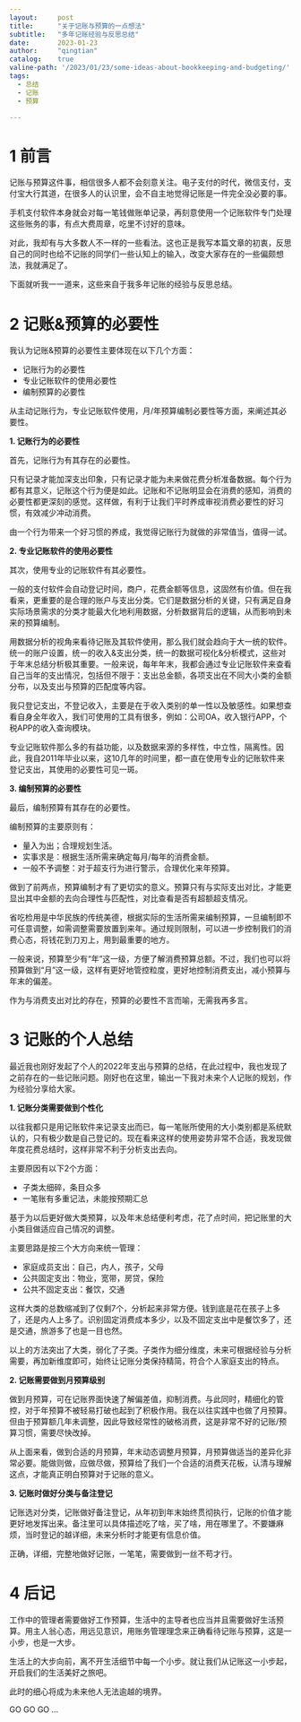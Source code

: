 ```yaml
---
layout:     post
title:      "关于记账与预算的一点想法"
subtitle:   "多年记账经验与反思总结"
date:       2023-01-23
author:     "qingtian"
catalog:    true
valine-path: '/2023/01/23/some-ideas-about-bookkeeping-and-budgeting/'
tags:
  - 总结
  - 记账
  - 预算

---
```


# 1 前言

记账与预算这件事，相信很多人都不会刻意关注。电子支付的时代，微信支付，支付宝大行其道，在很多人的认识里，会不自主地觉得记账是一件完全没必要的事。

手机支付软件本身就会对每一笔钱做账单记录，再刻意使用一个记账软件专门处理这些账务的事，有点大费周章，吃里不讨好的意味。

对此，我却有与大多数人不一样的一些看法。这也正是我写本篇文章的初衷，反思自己的同时也给不记账的同学们一些认知上的输入，改变大家存在的一些偏颇想法，我就满足了。

下面就听我一一道来，这些来自于我多年记账的经验与反思总结。

# 2 记账&预算的必要性

我认为记账&预算的必要性主要体现在以下几个方面：

- 记账行为的必要性
- 专业记账软件的使用必要性
- 编制预算的必要性

从主动记账行为，专业记账软件使用，月/年预算编制必要性等方面，来阐述其必要性。

**1. 记账行为的必要性**

首先，记账行为有其存在的必要性。

只有记录才能加深支出印象，只有记录才能为未来做花费分析准备数据。每个行为都有其意义，记账这个行为便是如此。记账和不记账明显会在消费的感知，消费的必要性都更深刻的感觉。这样做，有利于让我们平时养成审视消费必要性的好习惯，有效减少冲动消费。

由一个行为带来一个好习惯的养成，我觉得记账行为就做的非常值当，值得一试。

**2. 专业记账软件的使用必要性**

其次，使用专业的记账软件有其必要性。

一般的支付软件会自动登记时间，商户，花费金额等信息，这固然有价值。但在我看来，更重要的是合理的账户与支出分类。它们是数据分析的关键，只有满足自身实际场景需求的分类才能最大化地利用数据，分析数据背后的逻辑，从而影响到未来的预算编制。

用数据分析的视角来看待记账及其软件使用，那么我们就会趋向于大一统的软件。统一的账户设置，统一的收入&支出分类，统一的数据可视化&分析模式，这些对于年末总结分析极其重要。一般来说，每年年末，我都会通过专业记账软件来查看自己当年的支出情况，包括但不限于：支出总金额，各项支出在不同大小类的金额分布，以及支出与预算的匹配度等内容。

我只登记支出，不登记收入，主要是在于收入类别的单一性以及敏感性。如果想查看自身全年收入，我们可使用的工具有很多，例如：公司OA，收入银行APP，个税APP的收入查询模块。

专业记账软件那么多的有益功能，以及数据来源的多样性，中立性，隔离性。因此，我自2011年毕业以来，这10几年的时间里，都一直在使用专业的记账软件来登记支出，其使用的必要性可见一斑。

**3. 编制预算的必要性**

最后，编制预算有其存在的必要性。

编制预算的主要原则有：

- 量入为出；合理规划生活。
- 实事求是：根据生活所需来确定每月/每年的消费金额。
- 一般不予调整：对于超支行为进行警示，合理优化来年预算。

做到了前两点，预算编制才有了更切实的意义。预算只有与实际支出对比，才能更显出其中金额的去向合理性与匹配性，对比查看是否有超额超支情况。

省吃检用是中华民族的传统美德，根据实际的生活所需来编制预算，一旦编制即不可任意调整，如需调整需要放置到来年。通过规则限制，可以进一步控制我们的消费心态，将钱花到刀刃上，用到最重要的地方。

一般来说，预算至少有“年”这一级，方便了解消费预算总额。不过，我们也可以将预算做到“月”这一级，这样有更好地管控粒度，更好地控制消费支出，减小预算与年末的偏差。

作为与消费支出对比的存在，预算的必要性不言而喻，无需我再多言。

# 3 记账的个人总结

最近我也刚好发起了个人的2022年支出与预算的总结，在此过程中，我也发现了之前存在的一些记账问题。刚好也在这里，输出一下我对未来个人记账的规划，作为经验分享给大家。

**1. 记账分类需要做到个性化**

以往我都只是用记账软件来记录支出而已，每一笔账所使用的大小类别都是系统默认的，只有极少数是自己登记的。现在看来这样的使用姿势非常不合适，我发现做年度花费总结时，这样非常不利于分析支出去向。

主要原因有以下2个方面：

- 子类太细碎，条目众多
- 一笔账有多重记法，未能按预期汇总

基于为以后更好做大类预算，以及年末总结便利考虑，花了点时间，把记账里的大小类目做适应自己情况的调整。

主要思路是按三个大方向来统一管理：

- 家庭成员支出：自己，内人，孩子，父母
- 公共固定支出：物业，宽带，房贷，保险
- 公共不固定支出：餐饮，交通

这样大类的总数缩减到了仅剩7个，分析起来非常方便。钱到底是花在孩子上多了，还是内人上多了。识别固定消费成本多少，以及不固定支出中是餐饮多了，还是交通，旅游多了也是一目也然。

以上的方法突出了大类，弱化了子类。子类作为细分维度，未来可根据经验与分析需要，再加新维度即可，始终让记账分类保持精简，符合个人家庭支出的特点。

**2. 记账需要做到月预算级别**

做到月预算，可在记账界面快速了解偏差值，抑制消费。与此同时，精细化的管控，对于年预算不被轻易打破也起到了积极作用。我在以往实践中也做了月预算。但由于预算额几年未调整，因此导致经常性的破格消费，这是非常不好的记账/预算习惯，需要尽快改掉。

从上面来看，做到合适的月预算，年末动态调整月预算，月预算做适当的差异化非常必要。能做则做，应做尽做，预算给了我们一个合适的消费天花板，认清与理解这点，才能真正明白预算对于记账的意义。

**3. 记账时做好分类与备注登记**

记账选对分类，记账做好备注登记，从年初到年末始终贯彻执行，记账的价值才能更好地发挥出来。备注里可以具体描述吃了啥，买了啥，用在哪里了。不要嫌麻烦，当时登记的越详细，未来分析时才能更有信息价值。

正确，详细，完整地做好记账，一笔笔，需要做到一丝不苟才行。

# 4 后记

工作中的管理者需要做好工作预算，生活中的主导者也应当并且需要做好生活预算。用主人翁心态，用远见意识，用账务管理理念来正确看待记账与预算，这是一小步，也是一大步。

生活上的大步向前，离不开生活细节中每一个小步。就让我们从记账这一小步起，开启我们的生活美好之旅吧。

此时的细心将成为未来他人无法逾越的境界。

GO GO GO ...